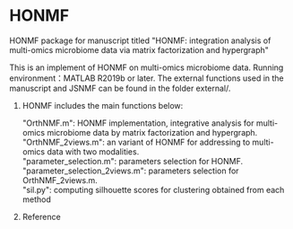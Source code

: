 # HONMF
HONMF package for manuscript titled "HONMF: integration analysis of multi-omics microbiome data via matrix factorization and hypergraph"

This is an implement of HONMF on multi-omics microbiome data.
Running environment：MATLAB R2019b or later.
The external functions used in the manuscript and JSNMF can be found in the folder external/.

1. HONMF includes the main functions below: <br>

   "OrthNMF.m": HONMF implementation, integrative analysis for multi-omics microbiome data by matrix factorization and hypergraph. <br>
   "OrthNMF_2views.m": an variant of HONMF for addressing to multi-omics data with two modalities. <br>
   "parameter_selection.m": parameters selection for HONMF. <br>
   "parameter_selection_2views.m": parameters selection for OrthNMF_2views.m. <br>
   "sil.py": computing silhouette scores for clustering obtained from each method <br>

2. Reference
